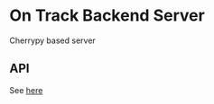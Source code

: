 # On Track Backend Server
Cherrypy based server

## API
See [here](https://github.com/on-track-development/on-track-backend/wiki)


